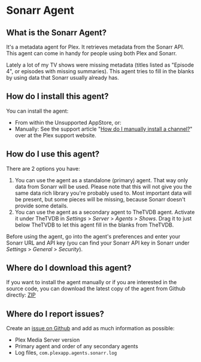 Sonarr Agent
============

What is the Sonarr Agent?
-------------------------
It's a metadata agent for Plex. It retrieves metadata from the Sonarr API. This agent can come in handy for people using both Plex and Sonarr.

Lately a lot of my TV shows were missing metadata (titles listed as "Episode 4", or episodes with missing summaries). This agent tries to fill in the blanks by using data that Sonarr usually already has.

How do I install this agent?
----------------------------
You can install the agent:

 - From within the Unsupported AppStore, or:
 - Manually: See the support article "[How do I manually install a channel?](https://support.plex.tv/hc/en-us/articles/201187656-How-do-I-manually-install-a-channel-)" over at the Plex support website.

How do I use this agent?
------------------------
There are 2 options you have:

1. You can use the agent as a standalone (primary) agent. That way only data from Sonarr will be used. Please note that this will not give you the same data rich library you're probably used to. Most important data will be present, but some pieces will be missing, because Sonarr doesn't provide some details.
2. You can use the agent as a secondary agent to TheTVDB agent. Activate it under TheTVDB in *Settings* > *Server* > *Agents* > *Shows*. Drag it to just below TheTVDB to let this agent fill in the blanks from TheTVDB.

Before using the agent, go into the agent's preferences and enter your Sonarr URL and API key (you can find your Sonarr API key in Sonarr under *Settings* > *General* > *Security*).

Where do I download this agent?
-------------------------------
If you want to install the agent manually or if you are interested in the source code, you can download the latest copy of the agent from Github directly: [ZIP](https://github.com/piplongrun/Sonarr.bundle/archive/master.zip)

Where do I report issues?
-------------------------
Create an [issue on Github](https://github.com/piplongrun/Sonarr.bundle/issues) and add as much information as possible:
 - Plex Media Server version
 - Primary agent and order of any secondary agents
 - Log files, `com.plexapp.agents.sonarr.log`
